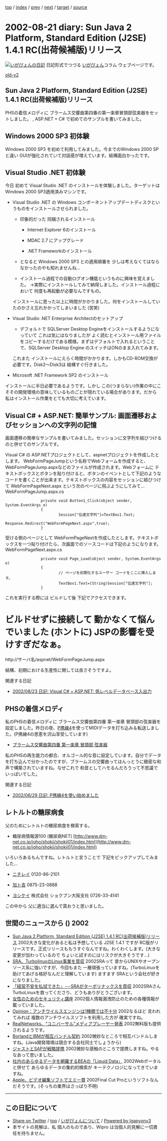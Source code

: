 [top](../index.html) 
 / [index](index.html) 
 / [prev](ig020820.html) 
 / [next](ig020823.html) 
 / [target](http://www.igapyon.jp/igapyon/diary/2002/ig020821.html) 
 / [source](https://github.com/igapyon/diary/blob/master/2002/ig020821.src.md) 

2002-08-21 diary: Sun Java 2 Platform, Standard Edition (J2SE) 1.4.1 RC(出荷候補版)リリース
=====================================================================================================
[![いがぴょんの日記](http://www.igapyon.jp/igapyon/diary/images/iga200306s.jpg "いがぴょん")](http://www.igapyon.jp/igapyon/diary/memo/memoigapyon.html) 日記形式でつづる [いがぴょん](http://www.igapyon.jp/igapyon/diary/memo/memoigapyon.html)コラム ウェブページです。

[old-v2](ig020821-orig.html)

## Sun Java 2 Platform, Standard Edition (J2SE) 1.4.1 RC(出荷候補版)リリース

PHSの着信メロディに ブラームス交響曲第四番の第一楽章冒頭部弦楽器をセットしました。 , ASP.NET + C# で初めてのサンプルを書いてみました。


## Windows 2000 SP3 初体験

Windows 2000 SP3 を初めて利用してみました。今までのWindows 2000 SPと違い
GUIが強化されていて対話感が増えています。結構面白かったです。

## Visual Studio .NET 初体験

今日 初めて Visual Studio .NET のインストールを体験しました。ターゲットは
Windows 2000 SP3適用済みマシンです。

* Visual Studio .NET の Windows コンポーネントアップデートディスクというものをインストールさせられました。
  
  * 印象的だった 同梱されるインストール
    
    * Internet Explorer 6のインストール
      
    * MDAC 2.7 にアップグレード
      
    * .NET Frameworkのインストール
    

    
  * となると Windows 2000 SP3 との適用順番を 少しは考えなくてはならなかったのやも知れませんね…
    
  * インストール過程での自動ログオン機能というものに興味を覚えました。
    →実際にインストールしてみて納得しました。インストール過程において 何度も再起動が必要なんですもの。
  

  インストールに思った以上に時間がかかりました。何をインストールしていたのかさえ忘れかかってしまいました
  (苦笑)
  
* Visual Studio .NET Enterprise Architectのセットアップ
  
  * デフォルトで SQLServer Desktop Engineをインストールするようになっていて これは気にはなりましたが よく読むとインストール用ファイルをコピーするだけである模様。まずはデフォルトで入れるということで、SQLServer Desktop Engine のスイッチはONのまま入れてみます。
  

  これまた インストールにえらく時間がかかります。しかもCD-ROM交換が必要です。Disk2～Disk3は
  結構すぐ行きました。
  
* Microsoft .NET Framework SP2 のインストール

インストールに半日必要であるようです。しかし この(つまらない)作業の中にこそその開発環境の意味しているものごとが隠れている場合があります。だから 私はインストール作業をとても大切に考えています。

## Visual C# + ASP.NET: 簡単サンプル: 画面遷移およびセッションへの文字列の記憶

画面遷移の簡単なサンプルを書いてみました。セッションに文字列を結びつけるのと併せてのサンプルです。

Visual C# の ASP.NETプロジェクトとして、aspnetプロジェクトを作成したとします。
WebFormPageJumpという名称でWebフォームを作成すると、WebFormPageJump.aspxなどのファイルが作成されます。Webフォームに テキストボックスとボタンを貼り付けると、ボタンのイベントとして下記のようなコードを書くことが出来ます。テキストボックスの内容をセッションに結びつけて
WebFormPageNext.aspx という次のページに飛ぶようにしてみて…
WebFormPageJump.aspx.cs

```
                private void Button1_Click(object sender, System.EventArgs e)
                {
                        Session["伝達文字列"]=TextBox1.Text;
                        Response.Redirect("WebFormPageNext.aspx",true);
                }
```


受ける側のページとして WebFormPageNextを作成したとします。テキストボックスを一つ貼り付けたら、次画面でのソースコードは下記のようになります。
WebFormPageNext.aspx.cs

```
                private void Page_Load(object sender, System.EventArgs e)
                {
                        // ページを初期化するユーザー コードをここに挿入します。
                        TextBox1.Text=(String)Session["伝達文字列"];
                }
```


これを実行する際には ビルドして後 下記でアクセスできます。
# ビルドせずに接続して 動かなくて悩んでいました (ホントに) JSPの影響を受けすぎだなぁ。
http://サーバ名/aspnet/WebFormPageJump.aspx

結構、初期における生産性に関しては良さそうですよ。

関連する日記

* [2002/08/23 日記: Visual C# + ASP.NET: 低レベルデータベース入出力](ig020823.html)

## PHSの着信メロディ

私のPHSの着信メロディに ブラームス交響曲第四番 第一楽章 冒頭部の弦楽器を設定しました。昨日の夜、[P携線4](http://www.tdk.co.jp/tjbbi01/bbi11500.htm)を使ってMIDIデータを打ち込み＆転送しました。(P携線4の恩恵を沢山享受しています)

* [ブラームス交響曲第四番 第一楽章 冒頭部 弦楽器](../images/sound/BrahmsS4M1.mid)

私のPHSの再生能力の都合、オルゴール的な音に設定しています。自分でデータを打ち込んで分かったのですが、ブラームスの交響曲ってほんっとうに緻密な和声で構築されていますね。なぜこれで 和音としてハモるんだろうって不思議でいっぱいでした。

関連する日記

* [2002/06/29 日記: P携線4を使い始めました](ig020629.html)

## レトルトの糖尿病食

父のためにレトルトの糖尿病食を検索する。

* 糖尿病情報源100 (糖尿病NET)
  [http://www.dm-net.co.jp/joho/shokji/shokji01/index.html](http://www.dm-net.co.jp/joho/shokji/shokji01/index.html)

いろいろあるもんですね。レトルトと言うことで 下記をピックアップしてみました…

* [ニチレイ](http://www.dm-net.co.jp/head_in/nichirei/index.html)
  0120-86-2101
  
* [加ト吉](http://www.katokichi.co.jp/syohin/medical/healthy/healthy.htm)
  0875-23-0888
  
* [ヨシケイ](http://www.yoshikei-dvlp.co.jp/healthy/9902.html)
  株式会社 ショクブン大阪支社 0726-33-4141

この中から 父に適当に選んで貰おうと思いました。

## 世間のニュースから () 2002

* [Sun Java 2 Platform, Standard Edition (J2SE) 1.4.1 RC(出荷候補版)リリース](http://java.sun.com/j2se/1.4.1/ja/index.html)  2002大きな変化があると私は予想している J2SE 1.4.1 ですが RC版がリリースです。正式リリースももうすぐなんですね。わくわくします。(大きな変更が加わっているので ちょいと試すのにはリスクが大きそうです…)
* [SRA、TurbolinuxのLinux事業を買収](http://www.zdnet.co.jp/news/0208/20/njbt_06.html)  2002SRAって 昔からUNIXやオープンソース系に強いですが、今回もまた 一層頑張っていますね。(TurboLinuxを助けてあげる格好なんだと理解しています) ますます SRAという会社が好きになりました。
* [「経営不安を払拭できた」---SRAがターボリナックスを買収](http://biztech.nikkeibp.co.jp/wcs/show/leaf?CID=onair/biztech/comp/202126)  2002SRAさん TurboLinuxを救ってくださり、どうもありがとうございます。
* [女性のためのセキュリティ講座](http://premium.nikkeibp.co.jp/security/column/index02_06.shtml)  2002個人情報漏洩防止のための各種情報が載っていました。
* [Opinion：アンチウイルスエンジンは1種類では不十分](http://www.zdnet.co.jp/enterprise/0208/16/op_02.html)  2002なるほど 言われてみれば 複数のアンチウイルスソフトを利用した方が 確実ですね。
* [RealNetworks、“ユニバーサル”メディアプレーヤー発表](http://www.zdnet.co.jp/news/0208/21/nebt_04.html)  2002無料版も提供されるようです。
* [BorlandとIBMが相互バンドル契約](http://www.zdnet.co.jp/news/0208/20/nebt_11.html)  2002微妙なところで相互バンドルしますね。(Java開発環境は競合する会社同士でしょうから)
* [ジャストとSAPが戦略提携](http://www.zdnet.co.jp/news/0208/20/njbt_07.html)  2002微妙な感触のところで提携しますね。やるなあって思いました。
* [社内のあらゆるデータを網羅するBEAの「Liquid Data」](http://www.zdnet.co.jp/news/0208/21/nebt_13.html)  2002Webポータルと併せて あらゆるデータの集約的検索が キーテクノロジになってきていますね。
* [Apple、ビデオ編集ソフトでエミー賞](http://www.zdnet.co.jp/news/0208/21/nebt_14.html)  2002Final Cut Proというソフトなんだそうです。(そっちの業界はさっぱり不明)


----------------------------------------------------------------------------------------------------

## この日記について

* [Share on Twitter](https://twitter.com/intent/tweet?hashtags=igapyon%2Cdiary%2C%E3%81%84%E3%81%8C%E3%81%B4%E3%82%87%E3%82%93&text=Sun+Java+2+Platform%2C+Standard+Edition+%28J2SE%29+1.4.1+RC%28%E5%87%BA%E8%8D%B7%E5%80%99%E8%A3%9C%E7%89%88%29%E3%83%AA%E3%83%AA%E3%83%BC%E3%82%B9&url=http%3A%2F%2Fwww.igapyon.jp%2Figapyon%2Fdiary%2F2002%2Fig020821.html) / [top](../index.html) / [いがぴょんについて](http://www.igapyon.jp/igapyon/diary/memo/memoigapyon.html) / [Powered by Igapyonv3](https://github.com/igapyon/igapyonv3)
* 本サイトの見解は、私 個人のものであり、Wipro は当個人的見解に一切責任を持ちません。 
